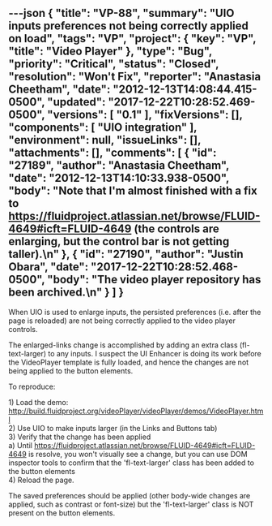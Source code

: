 ---json
{
  "title": "VP-88",
  "summary": "UIO inputs preferences not being correctly applied on load",
  "tags": "VP",
  "project": {
    "key": "VP",
    "title": "Video Player"
  },
  "type": "Bug",
  "priority": "Critical",
  "status": "Closed",
  "resolution": "Won't Fix",
  "reporter": "Anastasia Cheetham",
  "date": "2012-12-13T14:08:44.415-0500",
  "updated": "2017-12-22T10:28:52.469-0500",
  "versions": [
    "0.1"
  ],
  "fixVersions": [],
  "components": [
    "UIO integration"
  ],
  "environment": null,
  "issueLinks": [],
  "attachments": [],
  "comments": [
    {
      "id": "27189",
      "author": "Anastasia Cheetham",
      "date": "2012-12-13T14:10:33.938-0500",
      "body": "Note that I'm almost finished with a fix to <https://fluidproject.atlassian.net/browse/FLUID-4649#icft=FLUID-4649> (the controls are enlarging, but the control bar is not getting taller).\n"
    },
    {
      "id": "27190",
      "author": "Justin Obara",
      "date": "2017-12-22T10:28:52.468-0500",
      "body": "The video player repository has been archived.\n"
    }
  ]
}
---
When UIO is used to enlarge inputs, the persisted preferences (i.e. after the page is reloaded) are not being correctly applied to the video player controls.

The enlarged-links change is accomplished by adding an extra class (fl-text-larger) to any inputs. I suspect the UI Enhancer is doing its work before the VideoPlayer template is fully loaded, and hence the changes are not being applied to the button elements.

To reproduce:

1\) Load the demo: <http://build.fluidproject.org/videoPlayer/videoPlayer/demos/VideoPlayer.html>\
2\) Use UIO to make inputs larger (in the Links and Buttons tab)\
3\) Verify that the change has been applied\
a) Until <https://fluidproject.atlassian.net/browse/FLUID-4649#icft=FLUID-4649> is resolve, you won't visually see a change, but you can use DOM inspector tools to confirm that the 'fl-text-larger' class has been added to the button elements\
4\) Reload the page.

The saved preferences should be applied (other body-wide changes are applied, such as contrast or font-size) but the 'fl-text-larger' class is NOT present on the button elements.

        